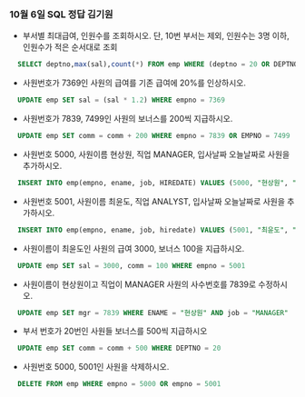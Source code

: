 ### 10월 6일 SQL 정답 김기원

- 부서별 최대급여, 인원수를 조회하시오. 단, 10번 부서는 제외, 인원수는 3명 이하, 인원수가 적은 순서대로 조회
```sql
  SELECT deptno,max(sal),count(*) FROM emp WHERE (deptno = 20 OR DEPTNO = 30) GROUP BY deptno HAVING count(*) <= 3 ORDER BY count(*)
```
- 사원번호가 7369인 사원의 급여를 기존 급여에 20%를 인상하시오.
``` sql
  UPDATE emp SET sal = (sal * 1.2) WHERE empno = 7369
```
- 사원번호가 7839, 7499인 사원의 보너스를 200씩 지급하시오.
``` sql
  UPDATE emp SET comm = comm + 200 WHERE empno = 7839 OR EMPNO = 7499
```
- 사원번호 5000, 사원이름 현상원, 직업 MANAGER, 입사날짜 오늘날짜로 사원을 추가하시오.
```sql
  INSERT INTO emp(empno, ename, job, HIREDATE) VALUES (5000, "현상원", "MANAGER", now())
```
- 사원번호 5001, 사원이름 최윤도, 직업 ANALYST, 입사날짜 오늘날짜로 사원을 추가하시오.
```sql
  INSERT INTO emp(empno, ename, job, hiredate) VALUES (5001, "최윤도", "ANALYST", now())
```
- 사원이름이 최윤도인 사원의 급여 3000, 보너스 100을 지급하시오.
``` sql
  UPDATE emp SET sal = 3000, comm = 100 WHERE empno = 5001
```
- 사원이름이 현상원이고 직업이 MANAGER 사원의 사수번호를 7839로 수정하시오.
```sql
  UPDATE emp SET mgr = 7839 WHERE ENAME = "현상원" AND job = "MANAGER"
```
- 부서 번호가 20번인 사원들 보너스를 500씩 지급하시오
``` sql
  UPDATE emp SET comm = comm + 500 WHERE DEPTNO = 20
```
- 사원번호 5000, 5001인 사원을 삭제하시오.
``` sql
  DELETE FROM emp WHERE empno = 5000 OR empno = 5001
```